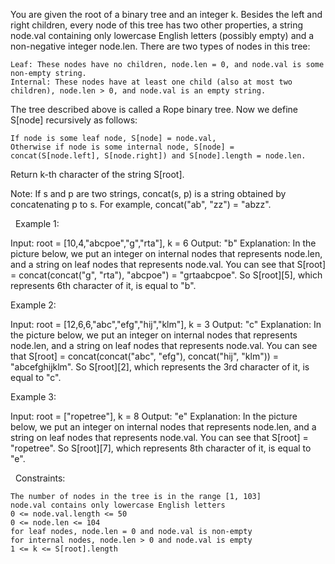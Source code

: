 You are given the root of a binary tree and an integer k. Besides the left and right children, every node of this tree has two other properties, a string node.val containing only lowercase English letters (possibly empty) and a non-negative integer node.len. There are two types of nodes in this tree:


	Leaf: These nodes have no children, node.len = 0, and node.val is some non-empty string.
	Internal: These nodes have at least one child (also at most two children), node.len > 0, and node.val is an empty string.


The tree described above is called a Rope binary tree. Now we define S[node] recursively as follows:


	If node is some leaf node, S[node] = node.val,
	Otherwise if node is some internal node, S[node] = concat(S[node.left], S[node.right]) and S[node].length = node.len.


Return k-th character of the string S[root].

Note: If s and p are two strings, concat(s, p) is a string obtained by concatenating p to s. For example, concat("ab", "zz") = "abzz".

 
Example 1:

Input: root = [10,4,"abcpoe","g","rta"], k = 6
Output: "b"
Explanation: In the picture below, we put an integer on internal nodes that represents node.len, and a string on leaf nodes that represents node.val.
You can see that S[root] = concat(concat("g", "rta"), "abcpoe") = "grtaabcpoe". So S[root][5], which represents 6th character of it, is equal to "b".




Example 2:

Input: root = [12,6,6,"abc","efg","hij","klm"], k = 3
Output: "c"
Explanation: In the picture below, we put an integer on internal nodes that represents node.len, and a string on leaf nodes that represents node.val.
You can see that S[root] = concat(concat("abc", "efg"), concat("hij", "klm")) = "abcefghijklm". So S[root][2], which represents the 3rd character of it, is equal to "c".




Example 3:

Input: root = ["ropetree"], k = 8
Output: "e"
Explanation: In the picture below, we put an integer on internal nodes that represents node.len, and a string on leaf nodes that represents node.val.
You can see that S[root] = "ropetree". So S[root][7], which represents 8th character of it, is equal to "e".




 
Constraints:


	The number of nodes in the tree is in the range [1, 103]
	node.val contains only lowercase English letters
	0 <= node.val.length <= 50
	0 <= node.len <= 104
	for leaf nodes, node.len = 0 and node.val is non-empty
	for internal nodes, node.len > 0 and node.val is empty
	1 <= k <= S[root].length

